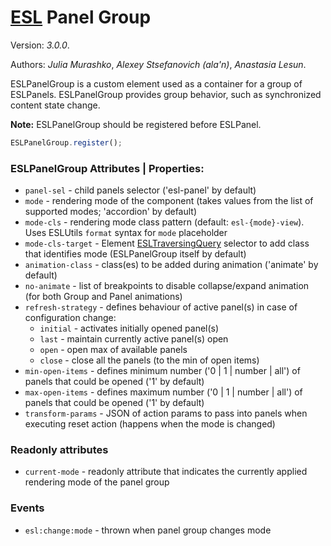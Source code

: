 # [ESL](../../../) Panel Group

Version: *3.0.0*.  

Authors: *Julia Murashko*, *Alexey Stsefanovich (ala'n)*, *Anastasia Lesun*.

<a name="intro"></a>

ESLPanelGroup is a custom element used as a container for a group of ESLPanels. 
ESLPanelGroup provides group behavior, such as synchronized content state change.

**Note:** ESLPanelGroup should be registered before ESLPanel.

```js
ESLPanelGroup.register();
```

### ESLPanelGroup Attributes | Properties:
 
- `panel-sel` - child panels selector ('esl-panel' by default)
- `mode` - rendering mode of the component (takes values from the list of supported modes; 'accordion' by default)
- `mode-cls` - rendering mode class pattern (default: `esl-{mode}-view`). Uses ESLUtils `format` syntax for `mode` placeholder
- `mode-cls-target` - Element [ESLTraversingQuery](../esl-traversing-query/README.md)  selector to add class that identifies mode (ESLPanelGroup itself by default)
- `animation-class` - class(es) to be added during animation ('animate' by default)
- `no-animate` - list of breakpoints to disable collapse/expand animation (for both Group and Panel animations)
- `refresh-strategy` - defines behaviour of active panel(s) in case of configuration change:
  * `initial` - activates initially opened panel(s)
  * `last` - maintain currently active panel(s) open
  * `open` - open max of available panels
  * `close` - close all the panels (to the min of open items)
- `min-open-items` - defines minimum number ('0 | 1 | number | all') of panels that could be opened ('1' by default)
- `max-open-items` - defines maximum number ('0 | 1 | number | all') of panels that could be opened ('1' by default)
- `transform-params` - JSON of action params to pass into panels when executing reset action (happens when the mode is changed)

### Readonly attributes

- `current-mode` - readonly attribute that indicates the currently applied rendering mode of the panel group

### Events

- `esl:change:mode` - thrown when panel group changes mode
